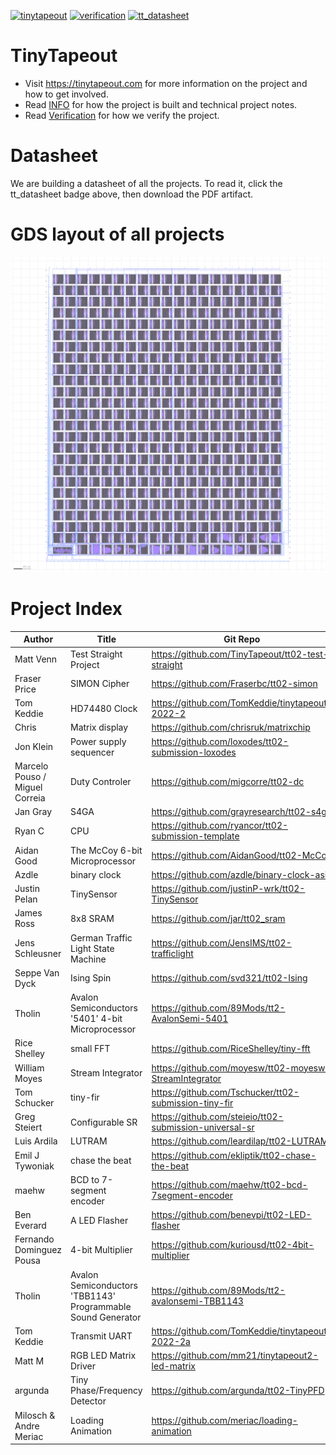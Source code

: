 [![tinytapeout](https://github.com/tinytapeout/tinytapeout-02/actions/workflows/gds.yaml/badge.svg)](https://github.com/tinytapeout/tinytapeout-02/actions/workflows/gds.yaml)
[![verification](https://github.com/tinytapeout/tinytapeout-02/actions/workflows/verification.yaml/badge.svg)](https://github.com/tinytapeout/tinytapeout-02/actions/workflows/verification.yaml)
[![tt_datasheet](https://github.com/tinytapeout/tinytapeout-02/actions/workflows/tt_datasheet.yaml/badge.svg)](https://github.com/tinytapeout/tinytapeout-02/actions/workflows/tt_datasheet.yaml)

# TinyTapeout

* Visit https://tinytapeout.com for more information on the project and how to get involved.
* Read [INFO](INFO.md) for how the project is built and technical project notes.
* Read [Verification](verification.md) for how we verify the project.

# Datasheet

We are building a datasheet of all the projects.  To read it, click the tt_datasheet badge above, then download the PDF artifact.

# GDS layout of all projects

![tiny tapeout](tinytapeout.png)

# Project Index

| Author | Title | Git Repo |
| ------ | ------| ---------|
| Matt Venn | Test Straight Project | https://github.com/TinyTapeout/tt02-test-straight |
| Fraser Price | SIMON Cipher | https://github.com/Fraserbc/tt02-simon |
| Tom Keddie | HD74480 Clock | https://github.com/TomKeddie/tinytapeout-2022-2 |
| Chris | Matrix display | https://github.com/chrisruk/matrixchip |
| Jon Klein | Power supply sequencer | https://github.com/loxodes/tt02-submission-loxodes |
| Marcelo Pouso / Miguel Correia | Duty Controler | https://github.com/migcorre/tt02-dc |
| Jan Gray | S4GA | https://github.com/grayresearch/tt02-s4ga |
| Ryan C | CPU | https://github.com/ryancor/tt02-submission-template |
| Aidan Good | The McCoy 6-bit Microprocessor | https://github.com/AidanGood/tt02-McCoy |
| Azdle | binary clock | https://github.com/azdle/binary-clock-asic |
| Justin Pelan | TinySensor | https://github.com/justinP-wrk/tt02-TinySensor |
| James Ross | 8x8 SRAM | https://github.com/jar/tt02_sram |
| Jens Schleusner | German Traffic Light State Machine | https://github.com/JensIMS/tt02-trafficlight |
| Seppe Van Dyck | Ising Spin | https://github.com/svd321/tt02-Ising |
| Tholin | Avalon Semiconductors '5401' 4-bit Microprocessor | https://github.com/89Mods/tt2-AvalonSemi-5401 |
| Rice Shelley | small FFT | https://github.com/RiceShelley/tiny-fft |
| William Moyes | Stream Integrator | https://github.com/moyesw/tt02-moyesw-StreamIntegrator |
| Tom Schucker | tiny-fir | https://github.com/Tschucker/tt02-submission-tiny-fir |
| Greg Steiert | Configurable SR | https://github.com/steieio/tt02-submission-universal-sr |
| Luis Ardila | LUTRAM | https://github.com/leardilap/tt02-LUTRAM |
| Emil J Tywoniak | chase the beat | https://github.com/ekliptik/tt02-chase-the-beat |
| maehw | BCD to 7-segment encoder | https://github.com/maehw/tt02-bcd-7segment-encoder |
| Ben Everard | A LED Flasher | https://github.com/benevpi/tt02-LED-flasher |
| Fernando Dominguez Pousa | 4-bit Multiplier | https://github.com/kuriousd/tt02-4bit-multiplier |
| Tholin | Avalon Semiconductors 'TBB1143' Programmable Sound Generator | https://github.com/89Mods/tt2-avalonsemi-TBB1143 |
| Tom Keddie | Transmit UART | https://github.com/TomKeddie/tinytapeout-2022-2a |
| Matt M | RGB LED Matrix Driver | https://github.com/mm21/tinytapeout2-led-matrix |
| argunda | Tiny Phase/Frequency Detector | https://github.com/argunda/tt02-TinyPFD |
| Milosch & Andre Meriac | Loading Animation | https://github.com/meriac/loading-animation |
